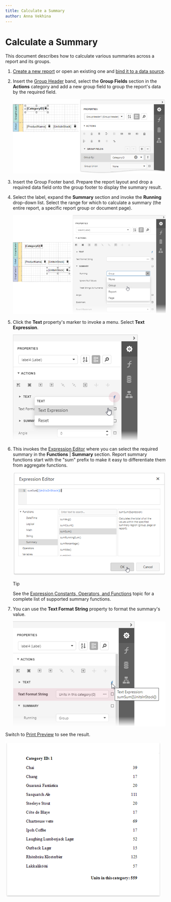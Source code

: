 ```yaml
---
title: Calculate a Summary
author: Anna Vekhina
---
```

# Calculate a Summary

This document describes how to calculate various summaries across a report and its groups.

1. [Create a new report](../../add-new-reports.md) or open an existing one and [bind it to a data source](../../bind-to-data.md).

2. Insert the [Group Header](../../introduction-to-banded-reports.md) band, select the **Group Fields** section in the **Actions** category and add a new group field to group the report's data by the required field. 

    ![](../../../../images/eurd-web-label-summary-group-data.png)

3. Insert the Group Footer band. Prepare the report layout and drop a required data field onto the group footer to display the summary result.

4. Select the label, expand the **Summary** section and invoke the **Running** drop-down list. Select the range for which to calculate a summary (the entire report, a specific report group or document page).
	
	![](../../../../images/eurd-web-label-summary-running-group.png)

5. Click the **Text** property's marker to invoke a menu. Select **Text Expression**.
	
	![](../../../../images/eurd-web-label-summary-expression-property.png)

6. This invokes the [Expression Editor](../../report-designer-tools/expression-editor.md) where you can select the required summary in the **Functions** | **Summary** section. Report summary functions start with the "sum" prefix to make it easy to differentiate them from aggregate functions.
	
	![](../../../../images/eurd-web-label-summary-expression.png)
	
	> [!TIP]
	> See the [Expression Constants, Operators, and Functions](../../use-expressions/expression-syntax.md) topic for a complete list of supported summary functions.

7. You can use the **Text Format String** property to format the summary's value.
	
	![](../../../../images/eurd-web-label-summary-format-string.png)

Switch to [Print Preview](../../preview-print-and-export-reports.md) to see the result.

![](../../../../images/eurd-web-label-summary-result.png)